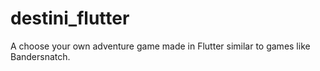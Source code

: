 # destini_flutter
A choose your own adventure game made in Flutter similar to games like Bandersnatch.
